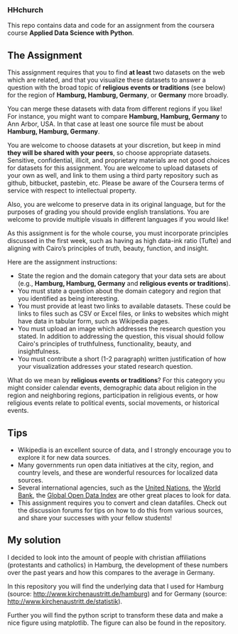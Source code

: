 ### HHchurch

This repo contains data and code for an assignment from the coursera course **Applied Data Science with Python**.

## The Assignment 

This assignment requires that you to find **at least** two datasets on the web which are related, and that you visualize these datasets to answer a question with the broad topic of **religious events or traditions** (see below) for the region of **Hamburg, Hamburg, Germany**, or **Germany** more broadly.

You can merge these datasets with data from different regions if you like! For instance, you might want to compare **Hamburg, Hamburg, Germany** to Ann Arbor, USA. In that case at least one source file must be about **Hamburg, Hamburg, Germany**.

You are welcome to choose datasets at your discretion, but keep in mind **they will be shared with your peers**, so choose appropriate datasets. Sensitive, confidential, illicit, and proprietary materials are not good choices for datasets for this assignment. You are welcome to upload datasets of your own as well, and link to them using a third party repository such as github, bitbucket, pastebin, etc. Please be aware of the Coursera terms of service with respect to intellectual property.

Also, you are welcome to preserve data in its original language, but for the purposes of grading you should provide english translations. You are welcome to provide multiple visuals in different languages if you would like!

As this assignment is for the whole course, you must incorporate principles discussed in the first week, such as having as high data-ink ratio (Tufte) and aligning with Cairo’s principles of truth, beauty, function, and insight.

Here are the assignment instructions:
  * State the region and the domain category that your data sets are about (e.g., **Hamburg, Hamburg, Germany** and **religious events or traditions**).
  * You must state a question about the domain category and region that you identified as being interesting.
  * You must provide at least two links to available datasets. These could be links to files such as CSV or Excel files, or links to websites which might have data in tabular form, such as Wikipedia pages.
  * You must upload an image which addresses the research question you stated. In addition to addressing the question, this visual should follow Cairo's principles of truthfulness, functionality, beauty, and insightfulness.
  * You must contribute a short (1-2 paragraph) written justification of how your visualization addresses your stated research question.

What do we mean by **religious events or traditions**?  For this category you might consider calendar events, demographic data about religion in the region and neighboring regions, participation in religious events, or how religious events relate to political events, social movements, or historical events.

## Tips
 * Wikipedia is an excellent source of data, and I strongly encourage you to explore it for new data sources.
 * Many governments run open data initiatives at the city, region, and country levels, and these are wonderful resources for localized data sources.
 * Several international agencies, such as the [United Nations](http://data.un.org/), the [World Bank](http://data.worldbank.org/), the [Global Open Data Index](http://index.okfn.org/place/) are other great places to look for data.
 * This assignment requires you to convert and clean datafiles. Check out the discussion forums for tips on how to do this from various sources, and share your successes with your fellow students!


## My solution 
I decided to look into the amount of people with christian affiliations (protestants and catholics) in Hamburg, the development of these numbers over the past years and how this compares to the average in Germany. 

In this repository you will find the underlying data that I used for Hamburg (source: http://www.kirchenaustritt.de/hamburg) and  for Germany (source: http://www.kirchenaustritt.de/statistik). 

Further you will find the python script to transform these data and make a nice figure using matplotlib. The figure can also be found in the repository. 
